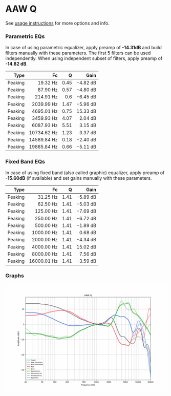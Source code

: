 # AAW Q
See [usage instructions](https://github.com/jaakkopasanen/AutoEq#usage) for more options and info.

### Parametric EQs
In case of using parametric equalizer, apply preamp of **-14.31dB** and build filters manually
with these parameters. The first 5 filters can be used independently.
When using independent subset of filters, apply preamp of **-14.82 dB**.

| Type    | Fc          |    Q | Gain     |
|--------:|------------:|-----:|---------:|
| Peaking | 19.32 Hz    | 0.45 | -4.82 dB |
| Peaking | 87.90 Hz    | 0.57 | -4.80 dB |
| Peaking | 214.91 Hz   | 0.6  | -6.45 dB |
| Peaking | 2039.99 Hz  | 1.47 | -5.96 dB |
| Peaking | 4695.01 Hz  | 0.75 | 15.33 dB |
| Peaking | 3459.93 Hz  | 4.07 | 2.04 dB  |
| Peaking | 6087.93 Hz  | 5.51 | 3.15 dB  |
| Peaking | 10734.62 Hz | 1.23 | 3.37 dB  |
| Peaking | 14589.84 Hz | 0.18 | -2.40 dB |
| Peaking | 19885.84 Hz | 0.66 | -5.11 dB |

### Fixed Band EQs
In case of using fixed band (also called graphic) equalizer, apply preamp of **-15.60dB**
(if available) and set gains manually with these parameters.

| Type    | Fc          |    Q | Gain     |
|--------:|------------:|-----:|---------:|
| Peaking | 31.25 Hz    | 1.41 | -5.89 dB |
| Peaking | 62.50 Hz    | 1.41 | -5.03 dB |
| Peaking | 125.00 Hz   | 1.41 | -7.69 dB |
| Peaking | 250.00 Hz   | 1.41 | -6.72 dB |
| Peaking | 500.00 Hz   | 1.41 | -1.89 dB |
| Peaking | 1000.00 Hz  | 1.41 | 0.68 dB  |
| Peaking | 2000.00 Hz  | 1.41 | -4.34 dB |
| Peaking | 4000.00 Hz  | 1.41 | 15.02 dB |
| Peaking | 8000.00 Hz  | 1.41 | 7.56 dB  |
| Peaking | 16000.01 Hz | 1.41 | -3.59 dB |

### Graphs
![](./AAW%20Q.png)